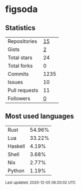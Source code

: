 # figsoda


## Statistics

<table>
    <tr>
        <td>Repositories</td>
        <td><a href="https://github.com/figsoda?tab=repositories">15</a></td>
    </tr>
    <tr>
        <td>Gists</td>
        <td><a href="https://gist.github.com/figsoda">2</a></td>
    </tr>
    <tr>
        <td>Total stars</td>
        <td>24</td>
    </tr>
    <tr>
        <td>Total forks</td>
        <td>0</td>
    </tr>
    <tr>
        <td>Commits</td>
        <td>1235</td>
    </tr>
    <tr>
        <td>Issues</td>
        <td>10</td>
    </tr>
    <tr>
        <td>Pull requests</td>
        <td>11</td>
    </tr>
    <tr>
        <td>Followers</td>
        <td><a href="https://github.com/figsoda?tab=followers">0</a></td>
    </tr>
</table>


## Most used languages

<table>
<tr><td>Rust</td><td>54.96%</td></tr>
<tr><td>Lua</td><td>33.22%</td></tr>
<tr><td>Haskell</td><td>4.19%</td></tr>
<tr><td>Shell</td><td>3.68%</td></tr>
<tr><td>Nix</td><td>2.77%</td></tr>
<tr><td>Python</td><td>1.19%</td></tr>
</table>


<sub>Last updated: 2020-12-05 06:20:02 UTC</sub>
